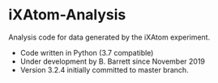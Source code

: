 # iXAtom-Analysis
Analysis code for data generated by the iXAtom experiment. 

- Code written in Python (3.7 compatible)
- Under development by B. Barrett since November 2019
- Version 3.2.4 initially committed to master branch.
